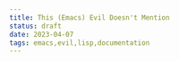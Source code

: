 ```yaml
---
title: This (Emacs) Evil Doesn't Mention
status: draft
date: 2023-04-07
tags: emacs,evil,lisp,documentation
---
```


